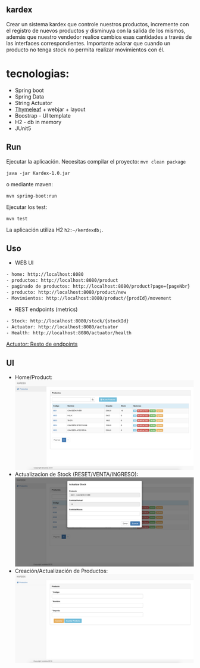 kardex
-------
Crear un sistema kardex que controle nuestros productos, incremente con el registro de nuevos
productos y disminuya con la salida de los mismos, además que nuestro vendedor realice cambios esas
cantidades a través de las interfaces correspondientes. Importante aclarar que cuando un producto no
tenga stock no permita realizar movimientos con él.

# tecnologias:
- Spring boot
- Spring Data
- String Actuator
- [Thymeleaf](http://www.thymeleaf.org) + webjar + layout
- Boostrap - UI template
- H2 - db in memory
- JUnit5

## Run ##

Ejecutar la aplicación. Necesitas compilar el proyecto: `mvn clean package`
```
java -jar Kardex-1.0.jar
```
o mediante maven:
```
mvn spring-boot:run
```
Ejecutar los test:
```
mvn test
```
La aplicación utiliza H2 `h2:~/kerdexdb;`.

## Uso ##

* WEB UI
```
- home: http://localhost:8080
- productos: http://localhost:8080/product
- paginado de productos: http://localhost:8080/product?page={pageNbr}
- producto: http://localhost:8080/product/new
- Movimientos: http://localhost:8080/product/{prodId}/movement

```
* REST endpoints (metrics)

```
- Stock: http://localhost:8080/stock/{stockId}
- Actuator: http://localhost:8080/actuator
- Health: http://localhost:8080/actuator/health
```
[Actuator: Resto de endpoints](https://docs.spring.io/spring-boot/docs/current/reference/html/production-ready-endpoints.html)

## UI ##
* Home/Product:
![Home/Product](home.png)
* Actualizacion de Stock (RESET/VENTA/INGRESO):
![Stock](stock.png)
* Creación/Actualización de Productos:
![Product](product.png)
